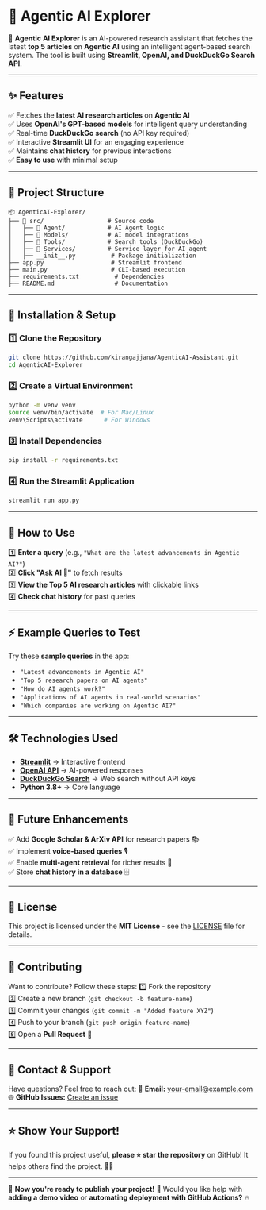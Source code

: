 # 🤖 Agentic AI Explorer

🚀 **Agentic AI Explorer** is an AI-powered research assistant that fetches the latest **top 5 articles** on **Agentic AI** using an intelligent agent-based search system. The tool is built using **Streamlit, OpenAI, and DuckDuckGo Search API**.


---

## ✨ **Features**
✅ Fetches the **latest AI research articles** on **Agentic AI**  
✅ Uses **OpenAI's GPT-based models** for intelligent query understanding  
✅ Real-time **DuckDuckGo search** (no API key required)  
✅ Interactive **Streamlit UI** for an engaging experience  
✅ Maintains **chat history** for previous interactions  
✅ **Easy to use** with minimal setup  

---

## 📂 **Project Structure**
```
📦 AgenticAI-Explorer/
├── 📁 src/                  # Source code
│   ├── 📁 Agent/            # AI Agent logic
│   ├── 📁 Models/           # AI model integrations
│   ├── 📁 Tools/            # Search tools (DuckDuckGo)
│   ├── 📁 Services/         # Service layer for AI agent
│   ├── __init__.py          # Package initialization
├── app.py                   # Streamlit frontend
├── main.py                  # CLI-based execution
├── requirements.txt          # Dependencies
├── README.md                 # Documentation
```

---

## 🔧 **Installation & Setup**
### **1️⃣ Clone the Repository**
```sh
git clone https://github.com/kirangajjana/AgenticAI-Assistant.git
cd AgenticAI-Explorer
```

### **2️⃣ Create a Virtual Environment**
```sh
python -m venv venv
source venv/bin/activate  # For Mac/Linux
venv\Scripts\activate      # For Windows
```

### **3️⃣ Install Dependencies**
```sh
pip install -r requirements.txt
```

### **4️⃣ Run the Streamlit Application**
```sh
streamlit run app.py
```

---

## 🎯 **How to Use**
1️⃣ **Enter a query** (e.g., `"What are the latest advancements in Agentic AI?"`)  
2️⃣ **Click "Ask AI 🤖"** to fetch results  
3️⃣ **View the Top 5 AI research articles** with clickable links  
4️⃣ **Check chat history** for past queries  

---

## ⚡ **Example Queries to Test**
Try these **sample queries** in the app:
- `"Latest advancements in Agentic AI"`
- `"Top 5 research papers on AI agents"`
- `"How do AI agents work?"`
- `"Applications of AI agents in real-world scenarios"`
- `"Which companies are working on Agentic AI?"`

---

## 🛠 **Technologies Used**
- **[Streamlit](https://streamlit.io/)** → Interactive frontend  
- **[OpenAI API](https://openai.com/)** → AI-powered responses  
- **[DuckDuckGo Search](https://github.com/deedy5/duckduckgo_search)** → Web search without API keys  
- **Python 3.8+** → Core language  

---

## 📌 **Future Enhancements**
✅ Add **Google Scholar & ArXiv API** for research papers 📚  
✅ Implement **voice-based queries** 🎙️  
✅ Enable **multi-agent retrieval** for richer results 🤖  
✅ Store **chat history in a database** 🗄️  

---

## 📜 **License**
This project is licensed under the **MIT License** - see the [LICENSE](LICENSE) file for details.

---

## 🤝 **Contributing**
Want to contribute? Follow these steps:
1️⃣ Fork the repository  
2️⃣ Create a new branch (`git checkout -b feature-name`)  
3️⃣ Commit your changes (`git commit -m "Added feature XYZ"`)  
4️⃣ Push to your branch (`git push origin feature-name`)  
5️⃣ Open a **Pull Request** 🎉  

---

## 📧 **Contact & Support**
Have questions? Feel free to reach out:
📩 **Email:** [your-email@example.com](mailto:your-email@example.com)  
🌐 **GitHub Issues:** [Create an issue](https://github.com/your-username/AgenticAI-Explorer/issues)  

---

## ⭐ **Show Your Support!**
If you found this project useful, **please ⭐ star the repository** on GitHub! It helps others find the project. 🚀🌟  

---

🎯 **Now you're ready to publish your project!** 🚀 Would you like help with **adding a demo video** or **automating deployment with GitHub Actions?** 🔥